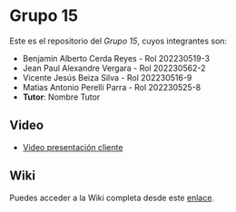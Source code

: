# Grupo 15

Este es el repositorio del *Grupo 15*, cuyos integrantes son:

* Benjamin Alberto Cerda Reyes - Rol 202230519-3
* Jean Paul Alexandre Vergara - Rol 202230562-2
* Vicente Jesús Beiza Silva - Rol 202230516-9 
* Matias Antonio Perelli Parra - Rol 202230525-8
* **Tutor**: Nombre Tutor

## Video

* [Video presentación cliente](https://aula.usm.cl/mod/resource/view.php?id=6926137)


## Wiki

Puedes acceder a la Wiki completa desde este [enlace](https://github.com/matiasperelli/GrupoSoftsy-2025-PROYINF/wiki).

